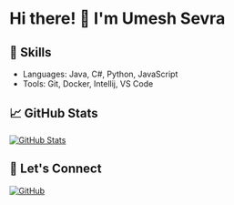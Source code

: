 # Hi there! 👋 I'm Umesh Sevra  

## 🔧 Skills  
- Languages: Java, C#, Python, JavaScript  
- Tools: Git, Docker, Intellij, VS Code  

## 📈 GitHub Stats  
[![GitHub Stats](https://github-readme-stats.vercel.app/api?username=umeshsarkar&show_icons=true&theme=dark)](https://github.com/umeshsarkar)  

## 🔗 Let's Connect  
[![GitHub](https://img.shields.io/badge/GitHub-umeshsarkar-181717?style=flat&logo=github)](https://linkedin.com/in/umeshsevra)

<!--


## 💻 Top Languages
![Top Langs](https://github-readme-stats.vercel.app/api/top-langs/?username=umeshsarkar&layout=compact)


**umeshsarkar/umeshsarkar** is a ✨ _special_ ✨ repository because its `README.md` (this file) appears on your GitHub profile.

Here are some ideas to get you started:

- 🔭 I’m currently working on ...
- 🌱 I’m currently learning ...
- 👯 I’m looking to collaborate on ...
- 🤔 I’m looking for help with ...
- 💬 Ask me about ...
- 📫 How to reach me: ...
- 😄 Pronouns: ...
- ⚡ Fun fact: ...
-->
